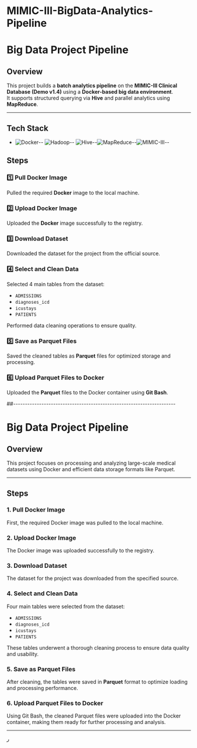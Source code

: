 # MIMIC-III-BigData-Analytics-Pipeline
# Big Data Project Pipeline

## Overview
This project builds a **batch analytics pipeline** on the **MIMIC-III Clinical Database (Demo v1.4)** using a **Docker-based big data environment**.  
It supports structured querying via **Hive** and parallel analytics using **MapReduce**.

---

## Tech Stack

- ![Docker](https://img.shields.io/badge/Platform-Docker-blue)-- ![Hadoop](https://img.shields.io/badge/Framework-Hadoop-orange)-- ![Hive](https://img.shields.io/badge/Query_Engine-Hive-yellow)--![MapReduce](https://img.shields.io/badge/Compute-MapReduce-red)--![MIMIC-III](https://img.shields.io/badge/Dataset-MIMIC--III-green)--

## Steps

### 1️⃣ Pull Docker Image  
Pulled the required **Docker** image to the local machine.

### 2️⃣ Upload Docker Image  
Uploaded the **Docker** image successfully to the registry.

### 3️⃣ Download Dataset  
Downloaded the dataset for the project from the official source.

### 4️⃣ Select and Clean Data  
Selected 4 main tables from the dataset:
- `ADMISSIONS`
- `diagnoses_icd`
- `icustays`
- `PATIENTS`

Performed data cleaning operations to ensure quality.

### 5️⃣ Save as Parquet Files  
Saved the cleaned tables as **Parquet** files for optimized storage and processing.

### 6️⃣ Upload Parquet Files to Docker  
Uploaded the **Parquet** files to the Docker container using **Git Bash**.

##---------------------------------------------------------------------

# Big Data Project Pipeline

## Overview
This project focuses on processing and analyzing large-scale medical datasets using Docker and efficient data storage formats like Parquet.

---

## Steps

### 1. Pull Docker Image  
First, the required Docker image was pulled to the local machine.

### 2. Upload Docker Image  
The Docker image was uploaded successfully to the registry.

### 3. Download Dataset  
The dataset for the project was downloaded from the specified source.

### 4. Select and Clean Data  
Four main tables were selected from the dataset:  
- `ADMISSIONS`  
- `diagnoses_icd`  
- `icustays`  
- `PATIENTS`  

These tables underwent a thorough cleaning process to ensure data quality and usability.

### 5. Save as Parquet Files  
After cleaning, the tables were saved in **Parquet** format to optimize loading and processing performance.

### 6. Upload Parquet Files to Docker  
Using Git Bash, the cleaned Parquet files were uploaded into the Docker container, making them ready for further processing and analysis.

---




ر

